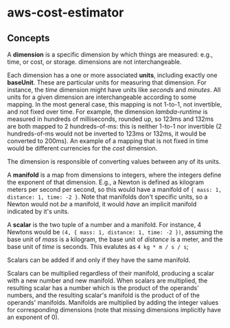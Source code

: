 # aws-cost-estimator

## Concepts

A **dimension** is a specific dimension by which things are measured: e.g., time, or cost, or storage. dimensions
are not interchangeable.

Each dimension has a one or more associated **units**, including exactly one **baseUnit**. These are particular
units for measuring that dimension. For
instance, the _time_ dimension might have units like _seconds_ and _minutes_. All units for a given dimension are
interchangeable according to some mapping. In the most general case, this mapping is not 1-to-1, not invertible,
and not fixed over time. For example, the dimension _lambda-runtime_ is measured in hundreds of milliseconds, rounded
up, so 123ms and 132ms are both mapped to 2 hundreds-of-ms: this is neither 1-to-1 nor invertible (2 hundreds-of-ms
would not be inverted to 123ms or 132ms, it would be converted to 200ms). An example of a mapping that is not fixed
in time would be different currencies for the _cost_ dimension.

The dimension is responsible of converting values between any of its units.

A **manifold** is a map from dimensions to integers, where the integers define the exponent of that dimension. E.g., a Newton
is defined as kilogram meters per second per second, so this would have a manifold of `{ mass: 1, distance: 1, time: -2 }`.
Note that manifolds don't specific units, so a Newton would not _be_ a manifold, it would _have_ an implicit manifold
indicated by it's units.

A **scalar** is the two tuple of a number and a manifold. For instance, 4 Newtons would be `(4, { mass: 1, distance: 1, time: -2 })`,
assuming the base unit of _mass_ is a kilogram, the base unit of _distance_ is a meter, and the base unit of _time_ is seconds. This
evalutes as `4 kg * m / s / s`;

Scalars can be added if and only if they have the same manifold.

Scalars can be multiplied regardless of their manifold, producing a scalar with a new number and new manifold. When
scalars are multiplied, the resulting scalar has a number which is the product of the operands' numbers, and the resulting scalar's
manifold is the product of of the operands' manifolds. Manifolds are multiplied by adding the integer values for corresponding dimensions
(note that missing dimensions implicitly have an exponent of 0).
